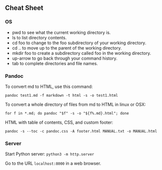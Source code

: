 ## Cheat Sheet

### OS
* pwd to see what the current working directory is.
* ls to list directory contents.
* cd foo to change to the foo subdirectory of your working directory.
* cd .. to move up to the parent of the working directory.
* mkdir foo to create a subdirectory called foo in the working directory.
* up-arrow to go back through your command history.
* tab to complete directories and file names.

### Pandoc
To convert md to HTML, use this command:

    pandoc test1.md -f markdown -t html -s -o test1.html

To convert a whole directory of files from md to HTML in linux or OSX:

    for f in *.md; do pandoc "$f" -s -o "${f%.md}.html"; done
    
HTML with table of contents, CSS, and custom footer:

`pandoc -s --toc -c pandoc.css -A footer.html MANUAL.txt -o MANUAL.html`

### Server
Start Python server: `python3 -m http.server` 

Go to the URL `localhost:8000` in a web browser.

